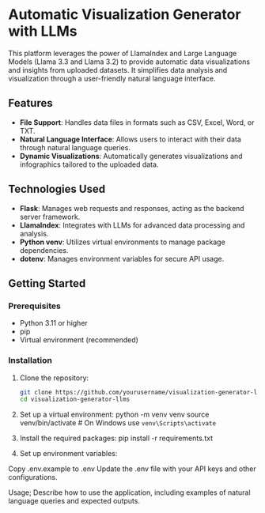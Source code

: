# Automatic Visualization Generator with LLMs

This platform leverages the power of LlamaIndex and Large Language Models (Llama 3.3 and Llama 3.2) to provide automatic data visualizations and insights from uploaded datasets. It simplifies data analysis and visualization through a user-friendly natural language interface.

## Features

- **File Support**: Handles data files in formats such as CSV, Excel, Word, or TXT.
- **Natural Language Interface**: Allows users to interact with their data through natural language queries.
- **Dynamic Visualizations**: Automatically generates visualizations and infographics tailored to the uploaded data.

## Technologies Used

- **Flask**: Manages web requests and responses, acting as the backend server framework.
- **LlamaIndex**: Integrates with LLMs for advanced data processing and analysis.
- **Python venv**: Utilizes virtual environments to manage package dependencies.
- **dotenv**: Manages environment variables for secure API usage.

## Getting Started

### Prerequisites

- Python 3.11 or higher
- pip
- Virtual environment (recommended)

### Installation

1. Clone the repository:
   ```bash
   git clone https://github.com/yourusername/visualization-generator-llms.git
   cd visualization-generator-llms

2. Set up a virtual environment:
   python -m venv venv
source venv/bin/activate  # On Windows use `venv\Scripts\activate`

3. Install the required packages:
   pip install -r requirements.txt

4. Set up environment variables:

Copy .env.example to .env
Update the .env file with your API keys and other configurations.

Usage;
Describe how to use the application, including examples of natural language queries and expected outputs.
